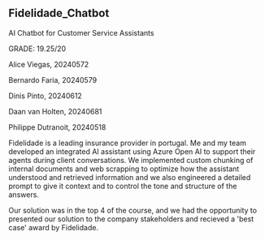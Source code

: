 ## Fidelidade_Chatbot
AI Chatbot for Customer Service Assistants

GRADE: 19.25/20

Alice Viegas, 20240572

Bernardo Faria, 20240579

Dinis Pinto, 20240612 

Daan van Holten, 20240681 

Philippe Dutranoit, 20240518


Fidelidade is a leading insurance provider in portugal. Me and my team developed an integrated AI assistant using Azure Open AI to support their 
agents during client conversations. We implemented custom chunking of internal documents and web scrapping to optimize how the assistant understood 
and retrieved information and we also engineered a detailed prompt to give it context  and to control the tone and structure of the answers. 

Our solution was in the top 4 of the course, and we had the opportunity to presented our solution to the company stakeholders and recieved a 
'best case' award by Fidelidade.


